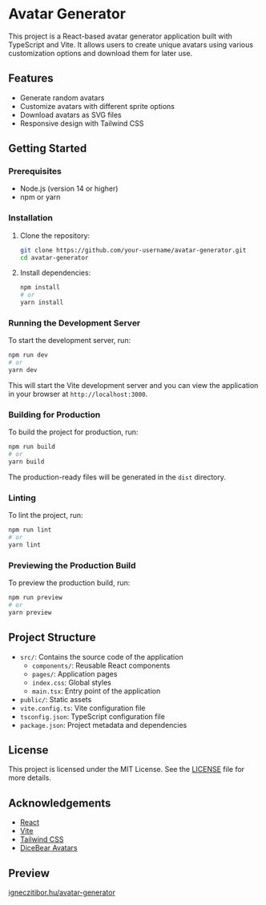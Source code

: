 # Avatar Generator

This project is a React-based avatar generator application built with TypeScript and Vite. It allows users to create unique avatars using various customization options and download them for later use.

## Features

- Generate random avatars
- Customize avatars with different sprite options
- Download avatars as SVG files
- Responsive design with Tailwind CSS

## Getting Started

### Prerequisites

- Node.js (version 14 or higher)
- npm or yarn

### Installation

1. Clone the repository:

   ```sh
   git clone https://github.com/your-username/avatar-generator.git
   cd avatar-generator
   ```

2. Install dependencies:

   ```sh
   npm install
   # or
   yarn install
   ```

### Running the Development Server

To start the development server, run:

```sh
npm run dev
# or
yarn dev
```

This will start the Vite development server and you can view the application in your browser at `http://localhost:3000`.

### Building for Production

To build the project for production, run:

```sh
npm run build
# or
yarn build
```

The production-ready files will be generated in the `dist` directory.

### Linting

To lint the project, run:

```sh
npm run lint
# or
yarn lint
```

### Previewing the Production Build

To preview the production build, run:

```sh
npm run preview
# or
yarn preview
```

## Project Structure

- `src/`: Contains the source code of the application
  - `components/`: Reusable React components
  - `pages/`: Application pages
  - `index.css`: Global styles
  - `main.tsx`: Entry point of the application
- `public/`: Static assets
- `vite.config.ts`: Vite configuration file
- `tsconfig.json`: TypeScript configuration file
- `package.json`: Project metadata and dependencies

## License

This project is licensed under the MIT License. See the [LICENSE](LICENSE) file for more details.

## Acknowledgements

- [React](https://reactjs.org/)
- [Vite](https://vitejs.dev/)
- [Tailwind CSS](https://tailwindcss.com/)
- [DiceBear Avatars](https://avatars.dicebear.com/)

## Preview

[igneczitibor.hu/avatar-generator](https://igneczitibor.hu/avatar-generator)
